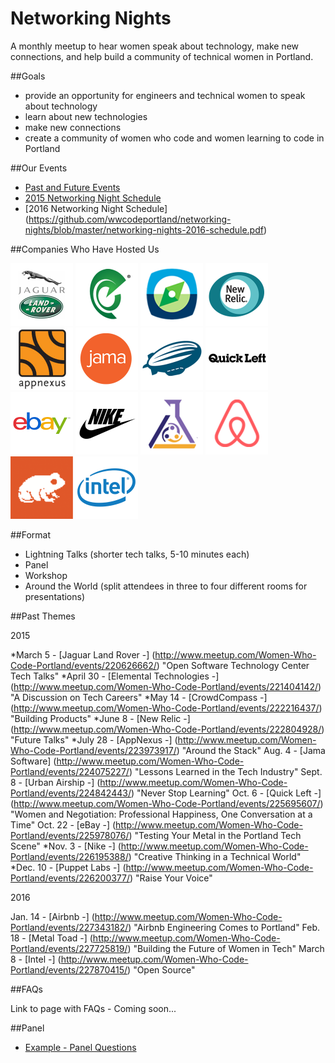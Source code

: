 # Networking Nights
A monthly meetup to hear women speak about technology, make new connections, and help build a community of technical women in Portland.

##Goals

- provide an opportunity for engineers and technical women to speak about technology
- learn about new technologies
- make new connections
- create a community of women who code and women learning to code in Portland

##Our Events

- [Past and Future Events](https://github.com/wwcodeportland/networking-nights/blob/master/networking-nights.md)
- [2015 Networking Night Schedule](https://github.com/wwcodeportland/networking-nights/blob/master/networking-nights-2015-schedule.pdf)
- [2016 Networking Night Schedule] (https://github.com/wwcodeportland/networking-nights/blob/master/networking-nights-2016-schedule.pdf)

##Companies Who Have Hosted Us

<img height=100 src="logos/logo-jlr.png" title="Jaguar Land Rover">
<img height=100 src="logos/logo-elemental.png" title="Elemental Technologies">
<img height=100 src="logos/logo-crowdcompass.png" title="Crowd Compass">
<img height=100 src="logos/logo-newrelic.png" title="New Relic">
<img height=100 src="logos/logo-appnexus.png" title="Appnexus">
<img height=100 src="logos/logo-jama.png" title="Jama">
<img height=100 src="logos/logo-urbanairship.png" title="Urban Airship">
<img height=100 src="logos/logo-quickleft.png" title="Quick Left">
<img height=100 src="logos/logo-ebay.png" title="eBay">
<img height=100 src="logos/logo-nike.png" title="Nike">
<img height=100 src="logos/logo-puppetlabs.png" title="Puppet Labs">
<img height=100 src="logos/logo-airbnb.png" title="Airbnb">
<img height=100 src="logos/logo-metaltoad.png" title="Metal Toad">
<img height=100 src="logos/logo-intel.png" title="Intel">

##Format

- Lightning Talks (shorter tech talks, 5-10 minutes each)
- Panel
- Workshop 
- Around the World (split attendees in three to four different rooms for presentations)

##Past Themes

2015

*March 5 - [Jaguar Land Rover -] (http://www.meetup.com/Women-Who-Code-Portland/events/220626662/) "Open Software Technology Center Tech Talks"
*April 30 - [Elemental Technologies -] (http://www.meetup.com/Women-Who-Code-Portland/events/221404142/) "A Discussion on Tech Careers"
*May 14 - [CrowdCompass -] (http://www.meetup.com/Women-Who-Code-Portland/events/222216437/) "Building Products"
*June 8 - [New Relic -] (http://www.meetup.com/Women-Who-Code-Portland/events/222804928/) "Future Talks"
*July 28 - [AppNexus -] (http://www.meetup.com/Women-Who-Code-Portland/events/223973917/) "Around the Stack"
Aug. 4 - [Jama Software] (http://www.meetup.com/Women-Who-Code-Portland/events/224075227/) "Lessons Learned in the Tech Industry" 
Sept. 8 - [Urban Airship -] (http://www.meetup.com/Women-Who-Code-Portland/events/224842443/) "Never Stop Learning"
Oct. 6 - [Quick Left -] (http://www.meetup.com/Women-Who-Code-Portland/events/225695607/) "Women and Negotiation: Professional Happiness, One Conversation at a Time" 
Oct. 22 - [eBay -] (http://www.meetup.com/Women-Who-Code-Portland/events/225978076/) "Testing Your Metal in the Portland Tech Scene"
*Nov. 3 - [Nike -] (http://www.meetup.com/Women-Who-Code-Portland/events/226195388/) "Creative Thinking in a Technical World"
*Dec. 10 - [Puppet Labs -] (http://www.meetup.com/Women-Who-Code-Portland/events/226200377/) "Raise Your Voice" 

2016

Jan. 14 - [Airbnb -] (http://www.meetup.com/Women-Who-Code-Portland/events/227343182/) "Airbnb Engineering Comes to Portland"
Feb. 18 - [Metal Toad -] (http://www.meetup.com/Women-Who-Code-Portland/events/227725819/) "Building the Future of Women in Tech"
March 8 - [Intel -] (http://www.meetup.com/Women-Who-Code-Portland/events/227870415/) "Open Source"

##FAQs

Link to page with FAQs - Coming soon...

##Panel

- [Example - Panel Questions](panel-questions.md)
